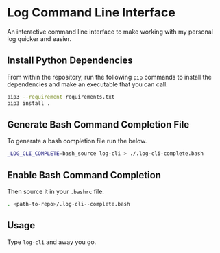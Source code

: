 # Log Command Line Interface

An interactive command line interface to make working with my personal log quicker and easier.

## Install Python Dependencies

From within the repository, run the following `pip` commands to install the dependencies and make an executable that you can call.

```sh
pip3 --requirement requirements.txt
pip3 install .
```

## Generate Bash Command Completion File

To generate a bash completion file run the below.

```sh
_LOG_CLI_COMPLETE=bash_source log-cli > ./.log-cli-complete.bash
```

## Enable Bash Command Completion

Then source it in your `.bashrc` file.

```sh
. <path-to-repo>/.log-cli--complete.bash
```

## Usage

Type `log-cli` and away you go.

